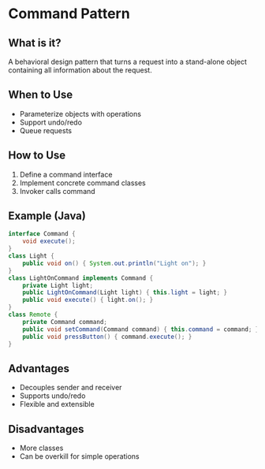 # Command Pattern

## What is it?

A behavioral design pattern that turns a request into a stand-alone object containing all information about the request.

## When to Use

- Parameterize objects with operations
- Support undo/redo
- Queue requests

## How to Use

1. Define a command interface
2. Implement concrete command classes
3. Invoker calls command

## Example (Java)

```java
interface Command {
    void execute();
}
class Light {
    public void on() { System.out.println("Light on"); }
}
class LightOnCommand implements Command {
    private Light light;
    public LightOnCommand(Light light) { this.light = light; }
    public void execute() { light.on(); }
}
class Remote {
    private Command command;
    public void setCommand(Command command) { this.command = command; }
    public void pressButton() { command.execute(); }
}
```

## Advantages

- Decouples sender and receiver
- Supports undo/redo
- Flexible and extensible

## Disadvantages

- More classes
- Can be overkill for simple operations
